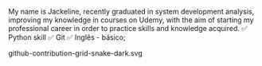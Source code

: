 My name is Jackeline, recently graduated in system development analysis, improving my knowledge in courses on Udemy,
with the aim of starting my professional career in order to practice skills
and knowledge acquired.
✅ Python skill
✅ Git
✅ Inglês - básico;



github-contribution-grid-snake-dark.svg
